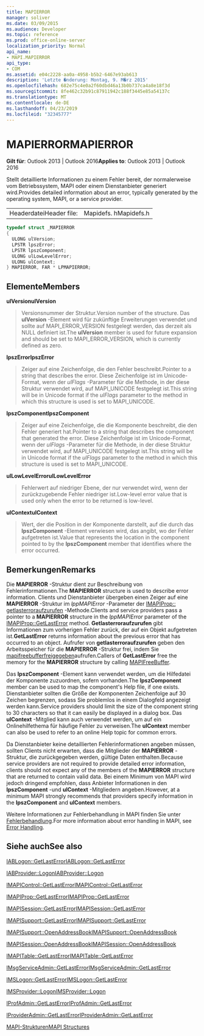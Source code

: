 ```yaml
---
title: MAPIERROR
manager: soliver
ms.date: 03/09/2015
ms.audience: Developer
ms.topic: reference
ms.prod: office-online-server
localization_priority: Normal
api_name:
- MAPI.MAPIERROR
api_type:
- COM
ms.assetid: e04c2228-aa0a-4958-b5b2-6467e93ab613
description: 'Letzte �nderung: Montag, 9. M�rz 2015'
ms.openlocfilehash: 682e75c4e0a2f60dbd46a13b0b737ca4a8e18f3d
ms.sourcegitcommit: 8fe462c32b91c87911942c188f3445e85a54137c
ms.translationtype: MT
ms.contentlocale: de-DE
ms.lasthandoff: 04/23/2019
ms.locfileid: "32345777"
---
```

# <a name="mapierror"></a><span data-ttu-id="6a3a5-103">MAPIERROR</span><span class="sxs-lookup"><span data-stu-id="6a3a5-103">MAPIERROR</span></span>

  
  
<span data-ttu-id="6a3a5-104">**Gilt für**: Outlook 2013 | Outlook 2016</span><span class="sxs-lookup"><span data-stu-id="6a3a5-104">**Applies to**: Outlook 2013 | Outlook 2016</span></span> 
  
<span data-ttu-id="6a3a5-105">Stellt detaillierte Informationen zu einem Fehler bereit, der normalerweise vom Betriebssystem, MAPI oder einem Dienstanbieter generiert wird.</span><span class="sxs-lookup"><span data-stu-id="6a3a5-105">Provides detailed information about an error, typically generated by the operating system, MAPI, or a service provider.</span></span> 
  
|||
|:-----|:-----|
|<span data-ttu-id="6a3a5-106">Headerdatei</span><span class="sxs-lookup"><span data-stu-id="6a3a5-106">Header file:</span></span>  <br/> |<span data-ttu-id="6a3a5-107">Mapidefs. h</span><span class="sxs-lookup"><span data-stu-id="6a3a5-107">Mapidefs.h</span></span>  <br/> |
   
```cpp
typedef struct _MAPIERROR
{
  ULONG ulVersion;
  LPSTR lpszError;
  LPSTR lpszComponent;
  ULONG ulLowLevelError;
  ULONG ulContext;
} MAPIERROR, FAR * LPMAPIERROR;

```

## <a name="members"></a><span data-ttu-id="6a3a5-108">Elemente</span><span class="sxs-lookup"><span data-stu-id="6a3a5-108">Members</span></span>

 <span data-ttu-id="6a3a5-109">**ulVersion**</span><span class="sxs-lookup"><span data-stu-id="6a3a5-109">**ulVersion**</span></span>
  
> <span data-ttu-id="6a3a5-110">Versionsnummer der Struktur.</span><span class="sxs-lookup"><span data-stu-id="6a3a5-110">Version number of the structure.</span></span> <span data-ttu-id="6a3a5-111">Das **ulVersion** -Element wird für zukünftige Erweiterungen verwendet und sollte auf MAPI_ERROR_VERSION festgelegt werden, das derzeit als NULL definiert ist.</span><span class="sxs-lookup"><span data-stu-id="6a3a5-111">The **ulVersion** member is used for future expansion and should be set to MAPI_ERROR_VERSION, which is currently defined as zero.</span></span> 
    
 <span data-ttu-id="6a3a5-112">**lpszError**</span><span class="sxs-lookup"><span data-stu-id="6a3a5-112">**lpszError**</span></span>
  
> <span data-ttu-id="6a3a5-113">Zeiger auf eine Zeichenfolge, die den Fehler beschreibt.</span><span class="sxs-lookup"><span data-stu-id="6a3a5-113">Pointer to a string that describes the error.</span></span> <span data-ttu-id="6a3a5-114">Diese Zeichenfolge ist im Unicode-Format, wenn der _ulFlags_ -Parameter für die Methode, in der diese Struktur verwendet wird, auf MAPI_UNICODE festgelegt ist.</span><span class="sxs-lookup"><span data-stu-id="6a3a5-114">This string will be in Unicode format if the  _ulFlags_ parameter to the method in which this structure is used is set to MAPI_UNICODE.</span></span> 
    
 <span data-ttu-id="6a3a5-115">**lpszComponent**</span><span class="sxs-lookup"><span data-stu-id="6a3a5-115">**lpszComponent**</span></span>
  
> <span data-ttu-id="6a3a5-116">Zeiger auf eine Zeichenfolge, die die Komponente beschreibt, die den Fehler generiert hat.</span><span class="sxs-lookup"><span data-stu-id="6a3a5-116">Pointer to a string that describes the component that generated the error.</span></span> <span data-ttu-id="6a3a5-117">Diese Zeichenfolge ist im Unicode-Format, wenn der _ulFlags_ -Parameter für die Methode, in der diese Struktur verwendet wird, auf MAPI_UNICODE festgelegt ist.</span><span class="sxs-lookup"><span data-stu-id="6a3a5-117">This string will be in Unicode format if the  _ulFlags_ parameter to the method in which this structure is used is set to MAPI_UNICODE.</span></span> 
    
 <span data-ttu-id="6a3a5-118">**ulLowLevelError**</span><span class="sxs-lookup"><span data-stu-id="6a3a5-118">**ulLowLevelError**</span></span>
  
> <span data-ttu-id="6a3a5-119">Fehlerwert auf niedriger Ebene, der nur verwendet wird, wenn der zurückzugebende Fehler niedriger ist.</span><span class="sxs-lookup"><span data-stu-id="6a3a5-119">Low-level error value that is used only when the error to be returned is low-level.</span></span>
    
 <span data-ttu-id="6a3a5-120">**ulContext**</span><span class="sxs-lookup"><span data-stu-id="6a3a5-120">**ulContext**</span></span>
  
> <span data-ttu-id="6a3a5-121">Wert, der die Position in der Komponente darstellt, auf die durch das **lpszComponent** -Element verwiesen wird, das angibt, wo der Fehler aufgetreten ist.</span><span class="sxs-lookup"><span data-stu-id="6a3a5-121">Value that represents the location in the component pointed to by the **lpszComponent** member that identifies where the error occurred.</span></span> 
    
## <a name="remarks"></a><span data-ttu-id="6a3a5-122">Bemerkungen</span><span class="sxs-lookup"><span data-stu-id="6a3a5-122">Remarks</span></span>

<span data-ttu-id="6a3a5-123">Die **MAPIERROR** -Struktur dient zur Beschreibung von Fehlerinformationen.</span><span class="sxs-lookup"><span data-stu-id="6a3a5-123">The **MAPIERROR** structure is used to describe error information.</span></span> <span data-ttu-id="6a3a5-124">Clients und Dienstanbieter übergeben einen Zeiger auf eine **MAPIERROR** -Struktur im _lppMAPIError_ -Parameter der [IMAPIProp:: getlasterroraufzurufen](imapiprop-getlasterror.md) -Methode.</span><span class="sxs-lookup"><span data-stu-id="6a3a5-124">Clients and service providers pass a pointer to a **MAPIERROR** structure in the  _lppMAPIError_ parameter of the [IMAPIProp::GetLastError](imapiprop-getlasterror.md) method.</span></span> <span data-ttu-id="6a3a5-125">**Getlasterroraufzurufen** gibt Informationen zum vorherigen Fehler zurück, der auf ein Objekt aufgetreten ist.</span><span class="sxs-lookup"><span data-stu-id="6a3a5-125">**GetLastError** returns information about the previous error that has occurred to an object.</span></span> <span data-ttu-id="6a3a5-126">Aufrufer von **getlasterroraufzurufen** geben den Arbeitsspeicher für die **MAPIERROR** -Struktur frei, indem Sie [mapifreebufferfreigegeben](mapifreebuffer.md)aufrufen.</span><span class="sxs-lookup"><span data-stu-id="6a3a5-126">Callers of **GetLastError** free the memory for the **MAPIERROR** structure by calling [MAPIFreeBuffer](mapifreebuffer.md).</span></span>
  
<span data-ttu-id="6a3a5-127">Das **lpszComponent** -Element kann verwendet werden, um die Hilfedatei der Komponente zuzuordnen, sofern vorhanden.</span><span class="sxs-lookup"><span data-stu-id="6a3a5-127">The **lpszComponent** member can be used to map the component's Help file, if one exists.</span></span> <span data-ttu-id="6a3a5-128">Dienstanbieter sollten die Größe der Komponenten Zeichenfolge auf 30 Zeichen begrenzen, sodass Sie problemlos in einem Dialogfeld angezeigt werden kann.</span><span class="sxs-lookup"><span data-stu-id="6a3a5-128">Service providers should limit the size of the component string to 30 characters so that it can easily be displayed in a dialog box.</span></span> <span data-ttu-id="6a3a5-129">Das **ulContext** -Mitglied kann auch verwendet werden, um auf ein Onlinehilfethema für häufige Fehler zu verweisen.</span><span class="sxs-lookup"><span data-stu-id="6a3a5-129">The **ulContext** member can also be used to refer to an online Help topic for common errors.</span></span> 
  
<span data-ttu-id="6a3a5-130">Da Dienstanbieter keine detaillierten Fehlerinformationen angeben müssen, sollten Clients nicht erwarten, dass die Mitglieder der **MAPIERROR** -Struktur, die zurückgegeben werden, gültige Daten enthalten.</span><span class="sxs-lookup"><span data-stu-id="6a3a5-130">Because service providers are not required to provide detailed error information, clients should not expect any of the members of the **MAPIERROR** structure that are returned to contain valid data.</span></span> <span data-ttu-id="6a3a5-131">Bei einem Minimum von MAPI wird jedoch dringend empfohlen, dass Anbieter Informationen in den **lpszComponent** -und **ulContext** -Mitgliedern angeben.</span><span class="sxs-lookup"><span data-stu-id="6a3a5-131">However, at a minimum MAPI strongly recommends that providers specify information in the **lpszComponent** and **ulContext** members.</span></span> 
  
<span data-ttu-id="6a3a5-132">Weitere Informationen zur Fehlerbehandlung in MAPI finden Sie unter [Fehlerbehandlung](error-handling-in-mapi.md).</span><span class="sxs-lookup"><span data-stu-id="6a3a5-132">For more information about error handling in MAPI, see [Error Handling](error-handling-in-mapi.md).</span></span>
  
## <a name="see-also"></a><span data-ttu-id="6a3a5-133">Siehe auch</span><span class="sxs-lookup"><span data-stu-id="6a3a5-133">See also</span></span>



[<span data-ttu-id="6a3a5-134">IABLogon::GetLastError</span><span class="sxs-lookup"><span data-stu-id="6a3a5-134">IABLogon::GetLastError</span></span>](iablogon-getlasterror.md)
  
[<span data-ttu-id="6a3a5-135">IABProvider::Logon</span><span class="sxs-lookup"><span data-stu-id="6a3a5-135">IABProvider::Logon</span></span>](iabprovider-logon.md)
  
[<span data-ttu-id="6a3a5-136">IMAPIControl::GetLastError</span><span class="sxs-lookup"><span data-stu-id="6a3a5-136">IMAPIControl::GetLastError</span></span>](imapicontrol-getlasterror.md)
  
[<span data-ttu-id="6a3a5-137">IMAPIProp::GetLastError</span><span class="sxs-lookup"><span data-stu-id="6a3a5-137">IMAPIProp::GetLastError</span></span>](imapiprop-getlasterror.md)
  
[<span data-ttu-id="6a3a5-138">IMAPISession::GetLastError</span><span class="sxs-lookup"><span data-stu-id="6a3a5-138">IMAPISession::GetLastError</span></span>](imapisession-getlasterror.md)
  
[<span data-ttu-id="6a3a5-139">IMAPISupport::GetLastError</span><span class="sxs-lookup"><span data-stu-id="6a3a5-139">IMAPISupport::GetLastError</span></span>](imapisupport-getlasterror.md)
  
[<span data-ttu-id="6a3a5-140">IMAPISupport::OpenAddressBook</span><span class="sxs-lookup"><span data-stu-id="6a3a5-140">IMAPISupport::OpenAddressBook</span></span>](imapisupport-openaddressbook.md)
  
[<span data-ttu-id="6a3a5-141">IMAPISession::OpenAddressBook</span><span class="sxs-lookup"><span data-stu-id="6a3a5-141">IMAPISession::OpenAddressBook</span></span>](imapisession-openaddressbook.md)
  
[<span data-ttu-id="6a3a5-142">IMAPITable::GetLastError</span><span class="sxs-lookup"><span data-stu-id="6a3a5-142">IMAPITable::GetLastError</span></span>](imapitable-getlasterror.md)
  
[<span data-ttu-id="6a3a5-143">IMsgServiceAdmin::GetLastError</span><span class="sxs-lookup"><span data-stu-id="6a3a5-143">IMsgServiceAdmin::GetLastError</span></span>](imsgserviceadmin-getlasterror.md)
  
[<span data-ttu-id="6a3a5-144">IMSLogon::GetLastError</span><span class="sxs-lookup"><span data-stu-id="6a3a5-144">IMSLogon::GetLastError</span></span>](imslogon-getlasterror.md)
  
[<span data-ttu-id="6a3a5-145">IMSProvider::Logon</span><span class="sxs-lookup"><span data-stu-id="6a3a5-145">IMSProvider::Logon</span></span>](imsprovider-logon.md)
  
[<span data-ttu-id="6a3a5-146">IProfAdmin::GetLastError</span><span class="sxs-lookup"><span data-stu-id="6a3a5-146">IProfAdmin::GetLastError</span></span>](iprofadmin-getlasterror.md)
  
[<span data-ttu-id="6a3a5-147">IProviderAdmin::GetLastError</span><span class="sxs-lookup"><span data-stu-id="6a3a5-147">IProviderAdmin::GetLastError</span></span>](iprovideradmin-getlasterror.md)


[<span data-ttu-id="6a3a5-148">MAPI-Strukturen</span><span class="sxs-lookup"><span data-stu-id="6a3a5-148">MAPI Structures</span></span>](mapi-structures.md)

